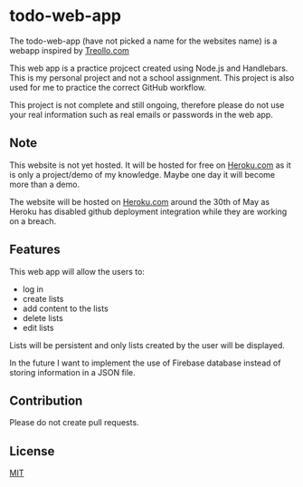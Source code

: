 # todo-web-app

The todo-web-app (have not picked a name for the websites name) is a webapp inspired by [Treollo.com](https://trello.com/en)

This web app is a practice projcect created using Node.js and Handlebars. This is my personal project and not a school assignment. This project is also used for me to practice the correct GitHub workflow.

This project is not complete and still ongoing, therefore please do not use your real information such as real emails or passwords in the web app.

## Note

This website is not yet hosted. It will be hosted for free on [Heroku.com](https://www.heroku.com/) as it is only a project/demo of my knowledge. Maybe one day it will become more than a demo.

The website will be hosted on [Heroku.com](https://www.heroku.com/) around the 30th of May as Heroku has disabled github deployment integration while they are working on a breach.

## Features

This web app will allow the users to:
- log in
- create lists
- add content to the lists
- delete lists
- edit lists

Lists will be persistent and only lists created by the user will be displayed.

In the future I want to implement the use of Firebase database instead of storing information in a JSON file. 

## Contribution

Please do not create pull requests.

## License
[MIT](https://choosealicense.com/licenses/mit/)
